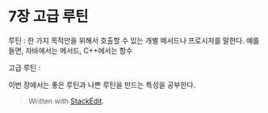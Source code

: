 # 7장 고급 루틴


루틴 : 한 가지 목적만을 위해서 호출할 수 있는 개별 메서드나 프로시저를 말한다. 예를 들면, 자바에서는 메서드, C++에서는 함수

고급 루틴 : 

이번 장에서는 좋은 루틴과 나쁜 루틴을 만드는 특성을 공부한다.


> Written with [StackEdit](https://stackedit.io/).
<!--stackedit_data:
eyJoaXN0b3J5IjpbLTc2NjYwNDM3MSwtMTAzOTc4MDA3OF19
-->